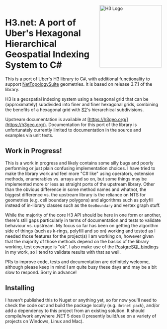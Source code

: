 <img align="right" src="https://uber.github.io/img/h3Logo-color.svg" alt="H3 Logo" width="200">

# H3.net: A port of Uber's Hexagonal Hierarchical Geospatial Indexing System to C#
This is a port of Uber's H3 library to C#, with additional functionality to support [NetTopologySuite](http://nettopologysuite.github.io/NetTopologySuite/index.html) geometries.  It is based on release 3.7.1 of the library.

H3 is a geospatial indexing system using a hexagonal grid that can be (approximately) subdivided into finer and finer hexagonal grids, combining the benefits of a hexagonal grid with [S2](https://code.google.com/archive/p/s2-geometry-library/)'s hierarchical subdivisions.

Upstream documentation is available at [https://h3geo.org/](https://h3geo.org/).  Documentation for this port of the library is unfortunately currently limited to documentation in the source and examples via unit tests.

## Work in Progress!
This is a work in progress and likely contains some silly bugs and poorly performing or just plain confusing implementation choices.  I have tried to make the library work and feel more "C# like" using operators, extension methods, enumerables vs. arrays and so on, but some things may be implemented more or less as straight ports of the upstream library.  Other than the obvious difference in some method names and whatnot, the biggest difference vs. the upstream library is the reliance on NTS for geometries (e.g. cell boundary polygons) and algorithms such as polyfill instead of in-library classes such as the `GeoBoundary` and vertex graph stuff.

While the majority of the core H3 API should be here in one form or another, there's still gaps particularly in terms of documentation and tests to validate behaviour vs. upstream.  My focus so far has been on getting the algorithm side of things (such as k-rings, polyfill and so on) working and tested as I needed those features for the project(s) I am working on, however given that the majority of those methods depend on the basics of the library working, test coverage is "ok".  I also make use of the [PostgreSQL bindings](https://github.com/bytesandbrains/h3-pg) in my work, so I tend to validate results with that as well.

PRs to improve code, tests and documentation are definitely welcome, although please keep in mind I am quite busy these days and may be a bit slow to respond.  Sorry in advance!

## Installing
I haven't published this to Nuget or anything yet, so for now you'll need to check the code out and build the package locally (e.g. `dotnet pack`), and/or add a dependency to this project from an existing solution.  It should compile/work anywhere .NET 5 does (I presently build/use on a variety of projects on Windows, Linux and Mac).
